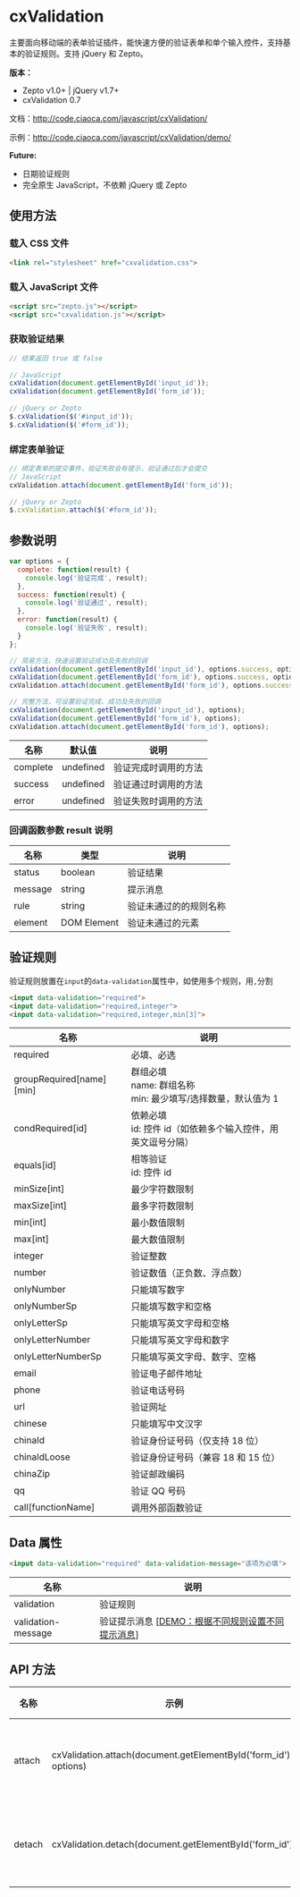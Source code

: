 # cxValidation
主要面向移动端的表单验证插件，能快速方便的验证表单和单个输入控件，支持基本的验证规则。支持 jQuery 和 Zepto。

**版本：**
* Zepto v1.0+ | jQuery v1.7+
* cxValidation 0.7

文档：http://code.ciaoca.com/javascript/cxValidation/

示例：http://code.ciaoca.com/javascript/cxValidation/demo/

**Future:**
* 日期验证规则
* 完全原生 JavaScript，不依赖 jQuery 或 Zepto

## 使用方法
### 载入 CSS 文件
```html
<link rel="stylesheet" href="cxvalidation.css">
```

### 载入 JavaScript 文件
```html
<script src="zepto.js"></script>
<script src="cxvalidation.js"></script>
```

### 获取验证结果
```javascript
// 结果返回 true 或 false 
 
// JavaScript 
cxValidation(document.getElementById('input_id'));
cxValidation(document.getElementById('form_id'));
 
// jQuery or Zepto 
$.cxValidation($('#input_id'));
$.cxValidation($('#form_id'));
```

### 绑定表单验证
```javascript
// 绑定表单的提交事件，验证失败会有提示，验证通过后才会提交
// JavaScript
cxValidation.attach(document.getElementById('form_id'));
 
// jQuery or Zepto
$.cxValidation.attach($('#form_id'));
```

## 参数说明
```javascript
var options = {
  complete: function(result) {
    console.log('验证完成', result);
  },
  success: function(result) {
    console.log('验证通过', result);
  },
  error: function(result) {
    console.log('验证失败', result);
  }
};

// 简易方法，快速设置验证成功及失败的回调
cxValidation(document.getElementById('input_id'), options.success, options.error);
cxValidation(document.getElementById('form_id'), options.success, options.error);
cxValidation.attach(document.getElementById('form_id'), options.success, options.error);

// 完整方法，可设置验证完成、成功及失败的回调
cxValidation(document.getElementById('input_id'), options);
cxValidation(document.getElementById('form_id'), options);
cxValidation.attach(document.getElementById('form_id'), options);
```

名称 | 默认值 | 说明
--- | ---| ---
complete | undefined | 验证完成时调用的方法
success | undefined | 验证通过时调用的方法
error | undefined | 验证失败时调用的方法

### 回调函数参数 result 说明
名称 | 类型 | 说明
--- | ---| ---
status | boolean | 验证结果
message | string | 提示消息
rule | string | 验证未通过的的规则名称
element | DOM Element | 验证未通过的元素


  
## 验证规则
验证规则放置在```input```的```data-validation```属性中，如使用多个规则，用```,```分割

```html
<input data-validation="required">
<input data-validation="required,integer">
<input data-validation="required,integer,min[3]">
```

名称 | 说明
--- | ---
required | 必填、必选
groupRequired[name][min] | 群组必填<br>name: 群组名称<br>min: 最少填写/选择数量，默认值为 1
condRequired[id] | 依赖必填<br>id: 控件 id（如依赖多个输入控件，用英文逗号分隔）
equals[id] | 相等验证<br>id: 控件 id
minSize[int] | 最少字符数限制
maxSize[int] | 最多字符数限制
min[int] | 最小数值限制
max[int] | 最大数值限制
integer | 验证整数
number | 验证数值（正负数、浮点数）
onlyNumber | 只能填写数字
onlyNumberSp | 只能填写数字和空格
onlyLetterSp | 只能填写英文字母和空格
onlyLetterNumber | 只能填写英文字母和数字
onlyLetterNumberSp | 只能填写英文字母、数字、空格
email | 验证电子邮件地址
phone | 验证电话号码
url | 验证网址
chinese | 只能填写中文汉字
chinaId | 验证身份证号码（仅支持 18 位）
chinaIdLoose | 验证身份证号码（兼容 18 和 15 位）
chinaZip | 验证邮政编码
qq | 验证 QQ 号码
call[functionName] | 调用外部函数验证
  
## Data 属性
```html
<input data-validation="required" data-validation-message="该项为必填">
```
名称 | 说明
--- | ---
validation | 验证规则
validation-message | 验证提示消息 [[DEMO：根据不同规则设置不同提示消息](http://code.ciaoca.com/javascript/cxValidation/demo/message)]

## API 方法
名称 | 示例 | 说明
--- | ---| ---
attach | cxValidation.attach(document.getElementById('form_id'), options) | 绑定表单验证
detach | cxValidation.detach(document.getElementById('form_id')) | 解除表单验证
